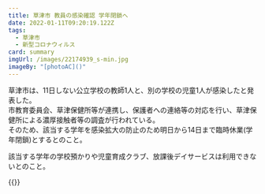 ```yaml
---
title: 草津市 教員の感染確認 学年閉鎖へ
date: 2022-01-11T09:20:19.122Z
tags:
  - 草津市
  - 新型コロナウィルス
card: summary
imgUrl: /images/22174939_s-min.jpg
imageBy: "[photoAC]()"
---
```

草津市は、11日しない公立学校の教師1人と、別の学校の児童1人が感染したと発表した。  
市教育委員会、草津保健所等が連携し、保護者への連絡等の対応を行い、草津保健所による濃厚接触者等の調査が行われている。  
そのため、該当する学年を感染拡大の防止のため明日から14日まで臨時休業(学年閉鎖)とするとのこと。

該当する学年の学校預かりや児童育成クラブ、放課後デイサービスは利用できないとのこと。

{{<covmes>}}